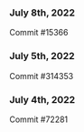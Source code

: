 ### July 8th, 2022

Commit #15366

### July 5th, 2022

Commit #314353


### July 4th, 2022

Commit #72281

